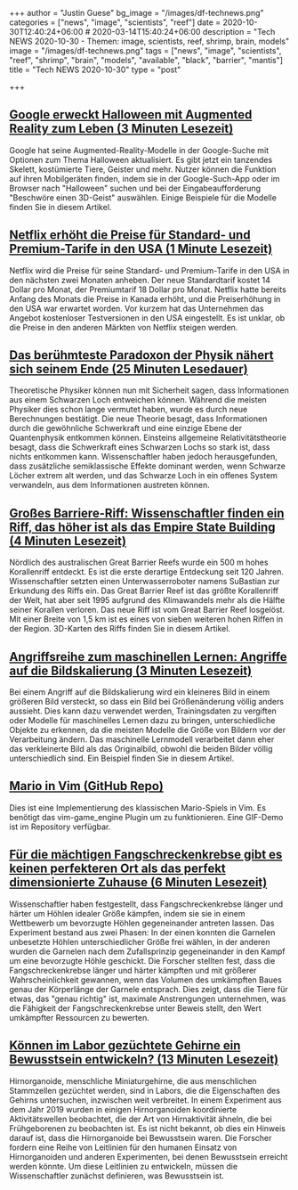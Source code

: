 +++
author = "Justin Guese"
bg_image = "/images/df-technews.png"
categories = ["news", "image", "scientists", "reef"]
date = 2020-10-30T12:40:24+06:00 # 2020-03-14T15:40:24+06:00
description = "Tech NEWS 2020-10-30 - Themen: image, scientists, reef, shrimp, brain, models"
image = "/images/df-technews.png"
tags = ["news", "image", "scientists", "reef", "shrimp", "brain", "models", "available", "black", "barrier", "mantis"]
title = "Tech NEWS 2020-10-30"
type = "post"

+++

## [Google erweckt Halloween mit Augmented Reality zum Leben (3 Minuten Lesezeit)](https://techcrunch.com/2020/10/29/google-brings-halloween-to-life-using-augmented-reality//1/0100017578fb1f5d-b659f97a-abff-4efe-87c3-98adea8f85d8-000000/PlkFTL_WNyEzYUdDu5QSCSLtJqA0Nk307kuX5ootps4=165)

 Google hat seine Augmented-Reality-Modelle in der Google-Suche mit Optionen zum Thema Halloween aktualisiert. Es gibt jetzt ein tanzendes Skelett, kostümierte Tiere, Geister und mehr. Nutzer können die Funktion auf ihren Mobilgeräten finden, indem sie in der Google-Such-App oder im Browser nach "Halloween" suchen und bei der Eingabeaufforderung "Beschwöre einen 3D-Geist" auswählen. Einige Beispiele für die Modelle finden Sie in diesem Artikel.

## [Netflix erhöht die Preise für Standard- und Premium-Tarife in den USA (1 Minute Lesezeit)](https://www.engadget.com/netflix-raises-prices-in-united-states-192313367.html/1/0100017578fb1f5d-b659f97a-abff-4efe-87c3-98adea8f85d8-000000/ujEJK4pzTTnvzq-7_HyubCC79xWq9EyDmNtjOdtw86A=165)

 Netflix wird die Preise für seine Standard- und Premium-Tarife in den USA in den nächsten zwei Monaten anheben. Der neue Standardtarif kostet 14 Dollar pro Monat, der Premiumtarif 18 Dollar pro Monat. Netflix hatte bereits Anfang des Monats die Preise in Kanada erhöht, und die Preiserhöhung in den USA war erwartet worden. Vor kurzem hat das Unternehmen das Angebot kostenloser Testversionen in den USA eingestellt. Es ist unklar, ob die Preise in den anderen Märkten von Netflix steigen werden.

## [Das berühmteste Paradoxon der Physik nähert sich seinem Ende (25 Minuten Lesedauer)](https://www.quantamagazine.org/the-black-hole-information-paradox-comes-to-an-end-20201029//1/0100017578fb1f5d-b659f97a-abff-4efe-87c3-98adea8f85d8-000000/0ID95awp990PtTEUT5Cr-9rh-ZHdDjuB3Lr9uFg-AMc=165)

 Theoretische Physiker können nun mit Sicherheit sagen, dass Informationen aus einem Schwarzen Loch entweichen können. Während die meisten Physiker dies schon lange vermutet haben, wurde es durch neue Berechnungen bestätigt. Die neue Theorie besagt, dass Informationen durch die gewöhnliche Schwerkraft und eine einzige Ebene der Quantenphysik entkommen können. Einsteins allgemeine Relativitätstheorie besagt, dass die Schwerkraft eines Schwarzen Lochs so stark ist, dass nichts entkommen kann. Wissenschaftler haben jedoch herausgefunden, dass zusätzliche semiklassische Effekte dominant werden, wenn Schwarze Löcher extrem alt werden, und das Schwarze Loch in ein offenes System verwandeln, aus dem Informationen austreten können.

## [Großes Barriere-Riff: Wissenschaftler finden ein Riff, das höher ist als das Empire State Building (4 Minuten Lesezeit)](https://www.bbc.com/news/world-australia-54716546/1/0100017578fb1f5d-b659f97a-abff-4efe-87c3-98adea8f85d8-000000/HmuJSfi5MZdlI4zd5x8m7njNcI4lXW8HURBnymw2Biw=165)

 Nördlich des australischen Great Barrier Reefs wurde ein 500 m hohes Korallenriff entdeckt. Es ist die erste derartige Entdeckung seit 120 Jahren. Wissenschaftler setzten einen Unterwasserroboter namens SuBastian zur Erkundung des Riffs ein. Das Great Barrier Reef ist das größte Korallenriff der Welt, hat aber seit 1995 aufgrund des Klimawandels mehr als die Hälfte seiner Korallen verloren. Das neue Riff ist vom Great Barrier Reef losgelöst. Mit einer Breite von 1,5 km ist es eines von sieben weiteren hohen Riffen in der Region. 3D-Karten des Riffs finden Sie in diesem Artikel.

## [Angriffsreihe zum maschinellen Lernen: Angriffe auf die Bildskalierung (3 Minuten Lesezeit)](https://embracethered.com/blog/posts/2020/husky-ai-image-rescaling-attacks//1/0100017578fb1f5d-b659f97a-abff-4efe-87c3-98adea8f85d8-000000/vAUYEVJV4i2m8ysMlDIwPNRnGEEXLOajgFsWb-DsXKY=165)

 Bei einem Angriff auf die Bildskalierung wird ein kleineres Bild in einem größeren Bild versteckt, so dass ein Bild bei Größenänderung völlig anders aussieht. Dies kann dazu verwendet werden, Trainingsdaten zu vergiften oder Modelle für maschinelles Lernen dazu zu bringen, unterschiedliche Objekte zu erkennen, da die meisten Modelle die Größe von Bildern vor der Verarbeitung ändern. Das maschinelle Lernmodell verarbeitet dann eher das verkleinerte Bild als das Originalbild, obwohl die beiden Bilder völlig unterschiedlich sind. Ein Beispiel finden Sie in diesem Artikel.

## [Mario in Vim (GitHub Repo)](https://github.com/rbtnn/vim-mario/1/0100017578fb1f5d-b659f97a-abff-4efe-87c3-98adea8f85d8-000000/1O7WNRG1CkhRWV2vir7uUNNKtD1CL6hx0QyBi5hn4Zs=165)

 Dies ist eine Implementierung des klassischen Mario-Spiels in Vim. Es benötigt das vim-game_engine Plugin um zu funktionieren. Eine GIF-Demo ist im Repository verfügbar.

## [Für die mächtigen Fangschreckenkrebse gibt es keinen perfekteren Ort als das perfekt dimensionierte Zuhause (6 Minuten Lesezeit)](https://arstechnica.com/science/2020/10/mantis-shrimp-smash-size-matters-in-fights-over-the-perfect-home/?comments=1/1/0100017578fb1f5d-b659f97a-abff-4efe-87c3-98adea8f85d8-000000/nLIUAvJbMLtLFjx56MR-hPMLx0kqUqGiVHp2W1E7bh0=165)

 Wissenschaftler haben festgestellt, dass Fangschreckenkrebse länger und härter um Höhlen idealer Größe kämpfen, indem sie sie in einem Wettbewerb um bevorzugte Höhlen gegeneinander antreten lassen. Das Experiment bestand aus zwei Phasen: In der einen konnten die Garnelen unbesetzte Höhlen unterschiedlicher Größe frei wählen, in der anderen wurden die Garnelen nach dem Zufallsprinzip gegeneinander in den Kampf um eine bevorzugte Höhle geschickt. Die Forscher stellten fest, dass die Fangschreckenkrebse länger und härter kämpften und mit größerer Wahrscheinlichkeit gewannen, wenn das Volumen des umkämpften Baues genau der Körperlänge der Garnele entsprach. Dies zeigt, dass die Tiere für etwas, das "genau richtig" ist, maximale Anstrengungen unternehmen, was die Fähigkeit der Fangschreckenkrebse unter Beweis stellt, den Wert umkämpfter Ressourcen zu bewerten.

## [Können im Labor gezüchtete Gehirne ein Bewusstsein entwickeln? (13 Minuten Lesezeit)](https://www.nature.com/articles/d41586-020-02986-y/1/0100017578fb1f5d-b659f97a-abff-4efe-87c3-98adea8f85d8-000000/CdYoDZbG8opLWYju0yM1UOhtyT1qxFOp2S-OeJBpZ4A=165)

 Hirnorganoide, menschliche Miniaturgehirne, die aus menschlichen Stammzellen gezüchtet werden, sind in Labors, die die Eigenschaften des Gehirns untersuchen, inzwischen weit verbreitet. In einem Experiment aus dem Jahr 2019 wurden in einigen Hirnorganoiden koordinierte Aktivitätswellen beobachtet, die der Art von Hirnaktivität ähneln, die bei Frühgeborenen zu beobachten ist. Es ist nicht bekannt, ob dies ein Hinweis darauf ist, dass die Hirnorganoide bei Bewusstsein waren. Die Forscher fordern eine Reihe von Leitlinien für den humanen Einsatz von Hirnorganoiden und anderen Experimenten, bei denen Bewusstsein erreicht werden könnte. Um diese Leitlinien zu entwickeln, müssen die Wissenschaftler zunächst definieren, was Bewusstsein ist.

